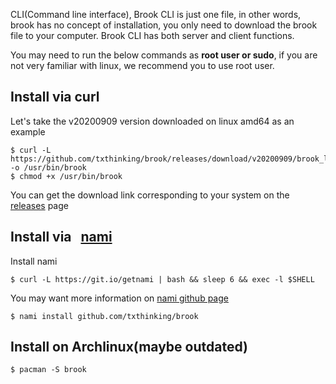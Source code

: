 CLI(Command line interface), Brook CLI is just one file, in other words, brook has no concept of installation, you only need to download the brook file to your computer. Brook CLI has both server and client functions.

You may need to run the below commands as **root user or sudo**, if you are not very familiar with linux, we recommend you to use root user.

## Install via curl

Let's take the v20200909 version downloaded on linux amd64 as an example

```
$ curl -L https://github.com/txthinking/brook/releases/download/v20200909/brook_linux_amd64 -o /usr/bin/brook
$ chmod +x /usr/bin/brook
```

You can get the download link corresponding to your system on the [releases](https://github.com/txthinking/brook/releases) page

## Install via &nbsp; [nami](https://github.com/txthinking/nami)

Install nami

```
$ curl -L https://git.io/getnami | bash && sleep 6 && exec -l $SHELL
```

You may want more information on [nami github page](https://github.com/txthinking/nami)

```
$ nami install github.com/txthinking/brook
```

## Install on Archlinux(maybe outdated)

```
$ pacman -S brook
```

